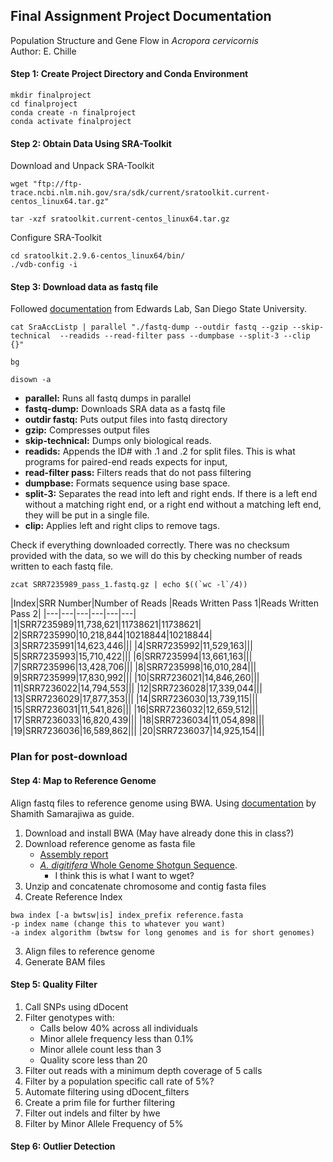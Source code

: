 ## Final Assignment Project Documentation
Population Structure and Gene Flow in *Acropora cervicornis*  
Author: E. Chille  

#### Step 1: Create Project Directory and Conda Environment
```
mkdir finalproject
cd finalproject
conda create -n finalproject
conda activate finalproject
```
#### Step 2: Obtain Data Using SRA-Toolkit
Download and Unpack SRA-Toolkit
```
wget "ftp://ftp-trace.ncbi.nlm.nih.gov/sra/sdk/current/sratoolkit.current-centos_linux64.tar.gz"

tar -xzf sratoolkit.current-centos_linux64.tar.gz
```
Configure SRA-Toolkit
```
cd sratoolkit.2.9.6-centos_linux64/bin/
./vdb-config -i
```
#### Step 3: Download data as fastq file
Followed [documentation](https://edwards.sdsu.edu/research/fastq-dump/) from Edwards Lab, San Diego State University.

```
cat SraAccListp | parallel "./fastq-dump --outdir fastq --gzip --skip-technical  --readids --read-filter pass --dumpbase --split-3 --clip {}"

bg

disown -a
```
 - **parallel:** Runs all fastq dumps in parallel
 - **fastq-dump:** Downloads SRA data as a fastq file
 - **outdir fastq:** Puts output files into fastq directory
 - **gzip:** Compresses output files
 - **skip-technical:** Dumps only biological reads.
 - **readids:** Appends the ID# with .1 and .2 for split files. This is what programs for paired-end reads expects for input,
 - **read-filter pass:** Filters reads that do not pass filtering
 - **dumpbase:** Formats sequence using base space.
 - **split-3:** Separates the read into left and right ends. If there is a left end without a matching right end, or a right end without a matching left end, they will be put in a single file.
 - **clip:** Applies left and right clips to remove tags.

Check if everything downloaded correctly. There was no checksum provided with the data, so we will do this by checking number of reads written to each fastq file.
```
zcat SRR7235989_pass_1.fastq.gz | echo $((`wc -l`/4))
```
|Index|SRR Number|Number of Reads |Reads Written Pass 1|Reads Written Pass 2|
|---|---|---|---|---|---|
|1|SRR7235989|11,738,621|11738621|11738621|
|2|SRR7235990|10,218,844|10218844|10218844|
|3|SRR7235991|14,623,446|||
|4|SRR7235992|11,529,163|||
|5|SRR7235993|15,710,422|||
|6|SRR7235994|13,661,163|||
|7|SRR7235996|13,428,706|||
|8|SRR7235998|16,010,284|||
|9|SRR7235999|17,830,992|||
|10|SRR7236021|14,846,260|||
|11|SRR7236022|14,794,553|||
|12|SRR7236028|17,339,044|||
|13|SRR7236029|17,877,353|||
|14|SRR7236030|13,739,115|||
|15|SRR7236031|11,541,826|||
|16|SRR7236032|12,659,512|||
|17|SRR7236033|16,820,439|||
|18|SRR7236034|11,054,898|||
|19|SRR7236036|16,589,862|||
|20|SRR7236037|14,925,154|||



### Plan for post-download
#### Step 4: Map to Reference Genome
Align fastq files to reference genome using BWA. Using [documentation](http://bioinformatics-core-shared-training.github.io/cruk-bioinf-sschool/Day1/Sequence%20Alignment_July2015_ShamithSamarajiwa.pdf) by Shamith Samarajiwa as guide.
1. Download and install BWA (May have already done this in class?)
2. Download reference genome as fasta file
    - [Assembly report](https://www.ncbi.nlm.nih.gov/assembly/GCA_000222465.2#/st)
    - [*A. digitifera* Whole Genome Shotgun Sequence](https://www.ncbi.nlm.nih.gov/nuccore/1004128514?report=fasta).
        - I think this is what I want to wget?
3. Unzip and concatenate chromosome and contig fasta files
4. Create Reference Index
```
bwa index [-a bwtsw|is] index_prefix reference.fasta
-p index name (change this to whatever you want)
-a index algorithm (bwtsw for long genomes and is for short genomes)
```
3. Align files to reference genome
4. Generate BAM files

#### Step 5: Quality Filter 
1. Call SNPs using dDocent
2. Filter genotypes with:
    - Calls below 40% across all individuals
    - Minor allele frequency less than 0.1%
    - Minor allele count less than 3
    - Quality score less than 20 
3. Filter out reads with a minimum depth coverage of 5 calls
4. Filter by a population specific call rate of 5%? 
5. Automate filtering using dDocent_filters
6. Create a prim file for further filtering
7. Filter out indels and filter by hwe
8. Filter by Minor Allele Frequency of 5%

#### Step 6: Outlier Detection